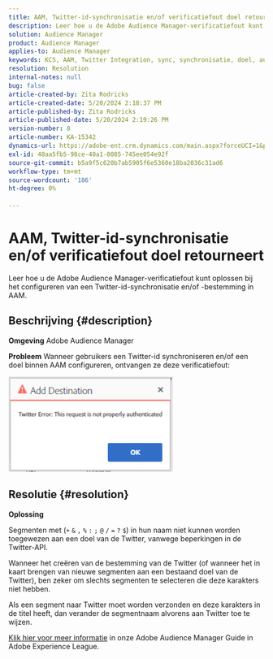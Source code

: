 ```yaml
---
title: AAM, Twitter-id-synchronisatie en/of verificatiefout doel retourneert
description: Leer hoe u de Adobe Audience Manager-verificatiefout kunt oplossen bij het configureren van een Twitter-id-synchronisatie en/of -bestemming in AAM.
solution: Audience Manager
product: Audience Manager
applies-to: Audience Manager
keywords: KCS, AAM, Twitter Integration, sync, synchronisatie, doel, authentificatiefout, identiteitskaart, Adobe Audience Manager
resolution: Resolution
internal-notes: null
bug: false
article-created-by: Zita Rodricks
article-created-date: 5/20/2024 2:18:37 PM
article-published-by: Zita Rodricks
article-published-date: 5/20/2024 2:19:26 PM
version-number: 8
article-number: KA-15342
dynamics-url: https://adobe-ent.crm.dynamics.com/main.aspx?forceUCI=1&pagetype=entityrecord&etn=knowledgearticle&id=90bce2d3-b316-ef11-9f8a-6045bd026dc7
exl-id: 48aa5fb5-98ce-40a1-8085-745ee054e92f
source-git-commit: b5a9f5c620b7ab5905f6e5360e18ba2036c31ad6
workflow-type: tm+mt
source-wordcount: '186'
ht-degree: 0%

---
```


# AAM, Twitter-id-synchronisatie en/of verificatiefout doel retourneert


Leer hoe u de Adobe Audience Manager-verificatiefout kunt oplossen bij het configureren van een Twitter-id-synchronisatie en/of -bestemming in AAM.

## Beschrijving {#description}


<b>Omgeving</b>
Adobe Audience Manager

<b>Probleem</b>
Wanneer gebruikers een Twitter-id synchroniseren en/of een doel binnen AAM configureren, ontvangen ze deze verificatiefout:

![](assets/___94bce2d3-b316-ef11-9f8a-6045bd026dc7___.png)


## Resolutie {#resolution}


<b>Oplossing</b>

Segmenten met (`+` `&` `,` `%` `:` `;` `@` `/` `=` `?` `$`) in hun naam niet kunnen worden toegewezen aan een doel van de Twitter, vanwege beperkingen in de Twitter-API.

Wanneer het creëren van de bestemming van de Twitter (of wanneer het in kaart brengen van nieuwe segmenten aan een bestaand doel van de Twitter), ben zeker om slechts segmenten te selecteren die deze karakters niet hebben.

Als een segment naar Twitter moet worden verzonden en deze karakters in de titel heeft, dan verander de segmentnaam alvorens aan Twitter toe te wijzen.

[Klik hier voor meer informatie](https://experienceleague.adobe.com/docs/audience-manager/user-guide/features/destinations/device-based/twitter-tailored-audiences.html?lang=en#segment-mapping-considerations) in onze Adobe Audience Manager Guide in Adobe Experience League.
